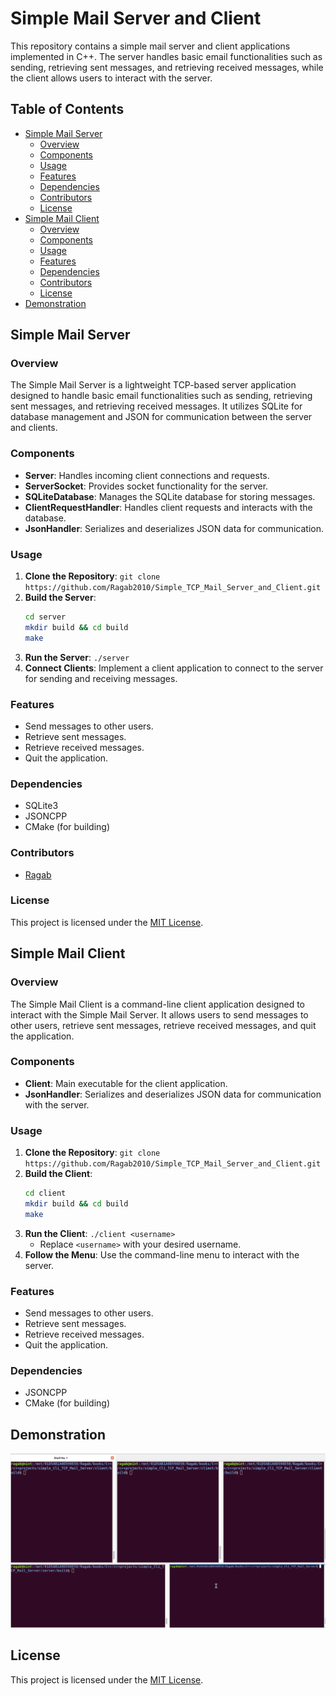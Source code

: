 # Simple Mail Server and Client

This repository contains a simple mail server and client applications implemented in C++. The server handles basic email functionalities such as sending, retrieving sent messages, and retrieving received messages, while the client allows users to interact with the server.

## Table of Contents

- [Simple Mail Server](#simple-mail-server)
  - [Overview](#overview)
  - [Components](#components)
  - [Usage](#usage)
  - [Features](#features)
  - [Dependencies](#dependencies)
  - [Contributors](#contributors)
  - [License](#license)
- [Simple Mail Client](#simple-mail-client)
  - [Overview](#overview-1)
  - [Components](#components-1)
  - [Usage](#usage-1)
  - [Features](#features-1)
  - [Dependencies](#dependencies-1)
  - [Contributors](#contributors-1)
  - [License](#license-1)
- [Demonstration](#demonstration)

## Simple Mail Server

### Overview
The Simple Mail Server is a lightweight TCP-based server application designed to handle basic email functionalities such as sending, retrieving sent messages, and retrieving received messages. It utilizes SQLite for database management and JSON for communication between the server and clients.

### Components
- **Server**: Handles incoming client connections and requests.
- **ServerSocket**: Provides socket functionality for the server.
- **SQLiteDatabase**: Manages the SQLite database for storing messages.
- **ClientRequestHandler**: Handles client requests and interacts with the database.
- **JsonHandler**: Serializes and deserializes JSON data for communication.

### Usage
1. **Clone the Repository**: `git clone https://github.com/Ragab2010/Simple_TCP_Mail_Server_and_Client.git`
2. **Build the Server**:
    ```bash
    cd server
    mkdir build && cd build
    make
    ```
3. **Run the Server**: `./server`
4. **Connect Clients**: Implement a client application to connect to the server for sending and receiving messages.

### Features
- Send messages to other users.
- Retrieve sent messages.
- Retrieve received messages.
- Quit the application.

### Dependencies
- SQLite3
- JSONCPP
- CMake (for building)

### Contributors
- [Ragab](https://github.com/ragab2010)

### License
This project is licensed under the [MIT License](LICENSE).

## Simple Mail Client

### Overview
The Simple Mail Client is a command-line client application designed to interact with the Simple Mail Server. It allows users to send messages to other users, retrieve sent messages, retrieve received messages, and quit the application.

### Components
- **Client**: Main executable for the client application.
- **JsonHandler**: Serializes and deserializes JSON data for communication with the server.

### Usage
1. **Clone the Repository**: `git clone https://github.com/Ragab2010/Simple_TCP_Mail_Server_and_Client.git`
2. **Build the Client**:
    ```bash
    cd client
    mkdir build && cd build
    make
    ```
3. **Run the Client**: `./client <username>`
    - Replace `<username>` with your desired username.
4. **Follow the Menu**: Use the command-line menu to interact with the server.

### Features
- Send messages to other users.
- Retrieve sent messages.
- Retrieve received messages.
- Quit the application.

### Dependencies
- JSONCPP
- CMake (for building)

## Demonstration

![Server and Client Execution](sqllite3_mailserver.gif)

## License
This project is licensed under the [MIT License](LICENSE).
